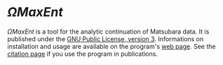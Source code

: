 # $\Omega MaxEnt$

$\Omega MaxEnt$ is a tool for the analytic continuation of Matsubara data. It is published under the [GNU Public License, version 3][license]. Informations on installation and usage are available on the program's [web page][OME_web]. See the [citation page][cite] if you use the program in publications.

[cite]: https://www.physique.usherbrooke.ca/MaxEnt/index.php?title=Citation
[OME_web]: https://www.physique.usherbrooke.ca/MaxEnt/index.php/Main_Page
[license]: http://www.gnu.org/licenses/gpl.html
